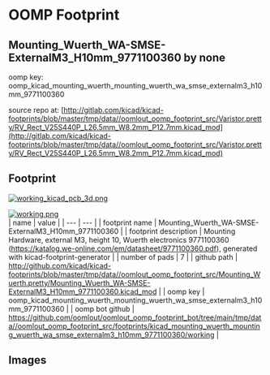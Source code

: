 # OOMP Footprint  
## Mounting_Wuerth_WA-SMSE-ExternalM3_H10mm_9771100360  by none  
  
oomp key: oomp_kicad_mounting_wuerth_mounting_wuerth_wa_smse_externalm3_h10mm_9771100360  
  
source repo at: [http://gitlab.com/kicad/kicad-footprints/blob/master/tmp/data//oomlout_oomp_footprint_src/Varistor.pretty/RV_Rect_V25S440P_L26.5mm_W8.2mm_P12.7mm.kicad_mod](http://gitlab.com/kicad/kicad-footprints/blob/master/tmp/data//oomlout_oomp_footprint_src/Varistor.pretty/RV_Rect_V25S440P_L26.5mm_W8.2mm_P12.7mm.kicad_mod)  
## Footprint  
  
[![working_kicad_pcb_3d.png](working_kicad_pcb_3d_600.png)](working_kicad_pcb_3d.png)  
  
[![working.png](working_600.png)](working.png)  
| name | value | 
| --- | --- | 
| footprint name | Mounting_Wuerth_WA-SMSE-ExternalM3_H10mm_9771100360 | 
| footprint description | Mounting Hardware, external M3, height 10, Wuerth electronics 9771100360 (https://katalog.we-online.com/em/datasheet/9771100360.pdf), generated with kicad-footprint-generator | 
| number of pads | 7 | 
| github path | http://github.com/kicad/kicad-footprints/blob/master/tmp/data//oomlout_oomp_footprint_src/Mounting_Wuerth.pretty/Mounting_Wuerth_WA-SMSE-ExternalM3_H10mm_9771100360.kicad_mod | 
| oomp key | oomp_kicad_mounting_wuerth_mounting_wuerth_wa_smse_externalm3_h10mm_9771100360 | 
| oomp bot github | https://github.com/oomlout/oomlout_oomp_footprint_bot/tree/main/tmp/data//oomlout_oomp_footprint_src/footprints/kicad_mounting_wuerth_mounting_wuerth_wa_smse_externalm3_h10mm_9771100360/working | 
## Images  
